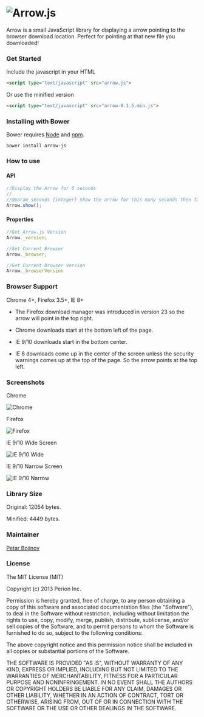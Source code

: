![Arrow.js](http://i.imgur.com/rZSWaEl.png)
===

Arrow is a small JavaScript library for displaying a arrow pointing to the browser download location. Perfect for pointing at that new file you downloaded!

### Get Started

Include the javascript in your HTML

```html
<script type="text/javascript" src="arrow.js">
```

Or use the minified version

```html
<script type="text/javascript" src="arrow-0.1.5.min.js">
```

### Installing with Bower

Bower requires [Node](http://nodejs.org/) and [npm](http://npmjs.org/). 

    bower install arrow-js

### How to use

#### API

```javascript
//Display the Arrow for 6 seconds
//
//@param seconds {integer} Show the arrow for this many seconds then fade out. It is optional
Arrow.show();
```

#### Properties

```javascript
//Get Arrow.js Version
Arrow._version;

//Get Current Browser
Arrow._browser;

//Get Current Browser Version
Arrow._browserVersion 
```

### Browser Support

Chrome 4+, Firefox 3.5+, IE 8+

* The Firefox download manager was introduced in version 23 so the arrow will point in the top right.

* Chrome downloads start at the bottom left of the page.

* IE 9/10 downloads start in the bottom center.

* IE 8 downloads come up in the center of the screen unless the security warnings comes up at the top of the page. So the arrow points at the top left.

### Screenshots

Chrome

![Chrome](http://i.imgur.com/1zW8EYG.png)

Firefox

![Firefox](http://i.imgur.com/6EgcJId.png)

IE 9/10 Wide Screen

![IE 9/10 Wide](http://i.imgur.com/WyDd3j4.png)

IE 9/10 Narrow Screen

![IE 9/10 Narrow](http://i.imgur.com/fztArJ3.png)

### Library Size

Original: 12054 bytes.

Minified: 4449 bytes.

### Maintainer

[Petar Bojinov](https://github.com/pbojinov)

### License

The MIT License (MIT)

Copyright (c) 2013 Perion Inc.

Permission is hereby granted, free of charge, to any person obtaining a copy of
this software and associated documentation files (the "Software"), to deal in
the Software without restriction, including without limitation the rights to
use, copy, modify, merge, publish, distribute, sublicense, and/or sell copies of
the Software, and to permit persons to whom the Software is furnished to do so,
subject to the following conditions:

The above copyright notice and this permission notice shall be included in all
copies or substantial portions of the Software.

THE SOFTWARE IS PROVIDED "AS IS", WITHOUT WARRANTY OF ANY KIND, EXPRESS OR
IMPLIED, INCLUDING BUT NOT LIMITED TO THE WARRANTIES OF MERCHANTABILITY, FITNESS
FOR A PARTICULAR PURPOSE AND NONINFRINGEMENT. IN NO EVENT SHALL THE AUTHORS OR
COPYRIGHT HOLDERS BE LIABLE FOR ANY CLAIM, DAMAGES OR OTHER LIABILITY, WHETHER
IN AN ACTION OF CONTRACT, TORT OR OTHERWISE, ARISING FROM, OUT OF OR IN
CONNECTION WITH THE SOFTWARE OR THE USE OR OTHER DEALINGS IN THE SOFTWARE.

